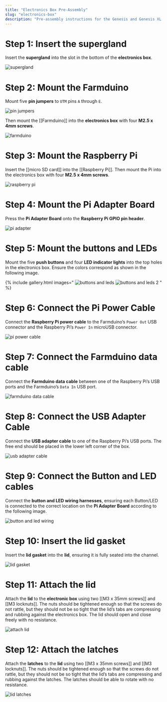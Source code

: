 ```yaml
---
title: "Electronics Box Pre-Assembly"
slug: "electronics-box"
description: "Pre-assembly instructions for the Genesis and Genesis XL electronics box"
---
```


# Step 1: Insert the supergland

Insert the **supergland** into the slot in the bottom of the **electronics box**.

![supergland](_images/electronics_box_pre_assembly_supergland.jpg)

# Step 2: Mount the Farmduino

Mount five **pin jumpers** to `UTM` pins `A` through `E`.

![pin jumpers](_images/electronics_box_pre_assembly_pin_jumpers.jpg)

Then mount the [[Farmduino]] into the **electronics box** with four **M2.5 x 4mm screws**.

![farmduino](_images/electronics_box_pre_assembly_farmduino.jpg)

# Step 3: Mount the Raspberry Pi

Insert the [[micro SD card]] into the [[Raspberry Pi]]. Then mount the Pi into the electronics box with four **M2.5 x 4mm screws**.

![raspberry pi](_images/electronics_box_pre_assembly_pi.jpg)

# Step 4: Mount the Pi Adapter Board

Press the **Pi Adapter Board** onto the **Raspberry Pi GPIO pin header**.

![pi adapter](_images/electronics_box_pre_assembly_pi_adapter.jpg)

# Step 5: Mount the buttons and LEDs

Mount the five **push buttons** and four **LED indicator lights** into the top holes in the electronics box. Ensure the colors correspond as shown in the following image.

{% include gallery.html images="
![buttons and leds](_images/electronics_box_pre_assembly_buttons_and_leds.jpg)
![buttons and leds 2](_images/electronics_box_pre_assembly_buttons_and_leds_2.jpg)
" %}

# Step 6: Connect the Pi Power Cable

Connect the **Raspberry Pi power cable** to the Farmduino’s `Power Out` USB connector and the Raspberry Pi’s `Power In` microUSB connector.

![pi power cable](_images/electronics_box_pre_assembly_pi_power_cable.jpg)

# Step 7: Connect the Farmduino data cable

Connect the **Farmduino data cable** between one of the Raspberry Pi’s USB ports and the Farmduino’s `Data In` USB port.

![farmduino data cable](_images/electronics_box_pre_assembly_farmduino_data_cable.jpg)

# Step 8: Connect the USB Adapter Cable

Connect the **USB adapter cable** to one of the Raspberry Pi’s USB ports. The free end should be placed in the lower left corner of the box.

![usb adapter cable](_images/electronics_box_pre_assembly_usb_adapter_cable.jpg)

# Step 9: Connect the Button and LED cables

Connect the **button and LED wiring harnesses**, ensuring each Button/LED is connected to the correct location on the **Pi Adapter Board** according to the following image.

![button and led wiring](_images/electronics_box_pre_assembly_button_and_led_wiring.jpg)

# Step 10: Insert the lid gasket

Insert the **lid gasket** into the **lid**, ensuring it is fully seated into the channel.

![lid gasket](_images/electronics_box_pre_assembly_lid_gasket.jpg)

# Step 11: Attach the lid

Attach the **lid** to the **electronic box** using two [[M3 x 35mm screws]] and [[M3 locknuts]]. The nuts should be tightened enough so that the screws do not rattle, but they should not be so tight that the lid’s tabs are compressing and rubbing against the electronics box. The lid should open and close freely with no resistance.

![attach lid](_images/electronics_box_pre_assembly_attach_lid.jpg)

# Step 12: Attach the latches

Attach the **latches** to the **lid** using two [[M3 x 35mm screws]] and [[M3 locknuts]]. The nuts should be tightened enough so that the screws do not rattle, but they should not be so tight that the lid’s tabs are compressing and rubbing against the latches. The latches should be able to rotate with no resistance.

![lid latches](_images/electronics_box_pre_assembly_lid_latches.jpg)
